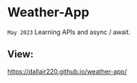 # Weather-App

`May 2023`
Learning APIs and async / await.

## View: 
https://dallair220.github.io/weather-app/
